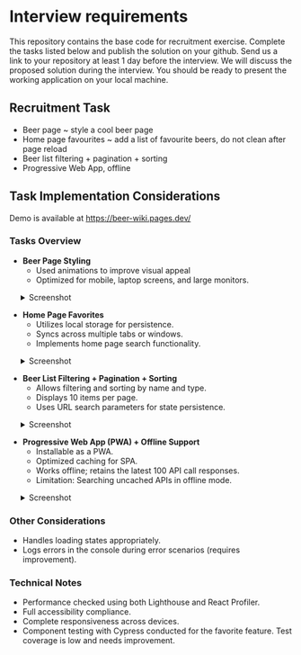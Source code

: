 # Interview requirements

This repository contains the base code for recruitment exercise. Complete the tasks listed below and publish the solution on your github. Send us a link to your repository at least 1 day before the interview. 
We will discuss the proposed solution during the interview. You should be ready to present the working application on your local machine.

## Recruitment Task

- Beer page ~ style a cool beer page
- Home page favourites ~ add a list of favourite beers, do not clean after page reload
- Beer list filtering + pagination + sorting
- Progressive Web App, offline

## Task Implementation Considerations
Demo is available at https://beer-wiki.pages.dev/

### Tasks Overview
- **Beer Page Styling**
    - Used animations to improve visual appeal
    - Optimized for mobile, laptop screens, and large monitors.
<details style="margin-left: 20px">
  <summary>Screenshot</summary>

![image](https://github.com/rezam7596/beer-app/assets/13423390/23ea3603-0a23-4d6f-bc2c-0240fdf1ee20)

</details>

- **Home Page Favorites**
    - Utilizes local storage for persistence.
    - Syncs across multiple tabs or windows.
    - Implements home page search functionality.
<details style="margin-left: 20px">
  <summary>Screenshot</summary>

![image](https://github.com/rezam7596/beer-app/assets/13423390/6e4c74d8-1f5a-48fe-8629-326c28571e30)

</details>


- **Beer List Filtering + Pagination + Sorting**
    - Allows filtering and sorting by name and type.
    - Displays 10 items per page.
    - Uses URL search parameters for state persistence.
<details style="margin-left: 20px">
  <summary>Screenshot</summary>

![image](https://github.com/rezam7596/beer-app/assets/13423390/9ac02453-da57-4f83-8826-c1c0aef0da78)

</details>

- **Progressive Web App (PWA) + Offline Support**
    - Installable as a PWA.
    - Optimized caching for SPA.
    - Works offline; retains the latest 100 API call responses.
    - Limitation: Searching uncached APIs in offline mode.
<details style="margin-left: 20px">
  <summary>Screenshot</summary>

![image](https://github.com/rezam7596/beer-app/assets/13423390/806d5bb5-80f5-4f44-8fd8-9f633c2b9ac4)

</details>

### Other Considerations
- Handles loading states appropriately.
- Logs errors in the console during error scenarios (requires improvement).

### Technical Notes

- Performance checked using both Lighthouse and React Profiler.
- Full accessibility compliance.
- Complete responsiveness across devices.
- Component testing with Cypress conducted for the favorite feature. Test coverage is low and needs improvement.